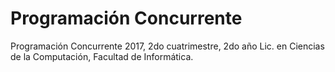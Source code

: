 # Programación Concurrente

Programación Concurrente 2017, 2do cuatrimestre, 2do año Lic. en Ciencias de la Computación, Facultad de Informática.